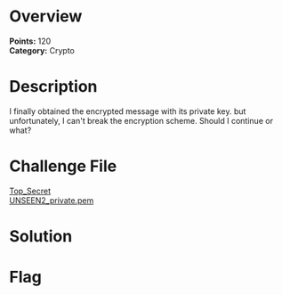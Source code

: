 # Overview
<b> Points:</b> 120
<br>
<b>Category:</b> Crypto

# Description
I finally obtained the encrypted message with its private key. but unfortunately, I can't break the encryption scheme. Should I continue or what?

# Challenge File
[Top_Secret](./Top_Secret)
<br>
[UNSEEN2_private.pem](./UNSEEN2_private.pem)

# Solution

# Flag


